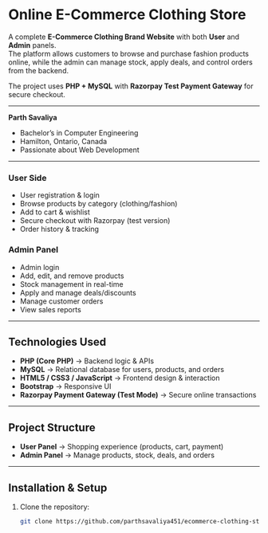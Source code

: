 # Online E-Commerce Clothing Store

A complete **E-Commerce Clothing Brand Website** with both **User** and **Admin** panels.  
The platform allows customers to browse and purchase fashion products online, while the admin can manage stock, apply deals, and control orders from the backend.  

The project uses **PHP + MySQL** with **Razorpay Test Payment Gateway** for secure checkout.

---

**Parth Savaliya**  
-  Bachelor’s in Computer Engineering 
-  Hamilton, Ontario, Canada  
- Passionate about Web Development

---


###  User Side
- User registration & login  
- Browse products by category (clothing/fashion)  
- Add to cart & wishlist  
- Secure checkout with Razorpay (test version)  
- Order history & tracking  

###  Admin Panel
- Admin login  
- Add, edit, and remove products  
- Stock management in real-time  
- Apply and manage deals/discounts  
- Manage customer orders  
- View sales reports  

---

##  Technologies Used
- **PHP (Core PHP)** → Backend logic & APIs  
- **MySQL** → Relational database for users, products, and orders  
- **HTML5 / CSS3 / JavaScript** → Frontend design & interaction  
- **Bootstrap** → Responsive UI  
- **Razorpay Payment Gateway (Test Mode)** → Secure online transactions  

---

## Project Structure
- **User Panel** → Shopping experience (products, cart, payment)  
- **Admin Panel** → Manage products, stock, deals, and orders  

---

## Installation & Setup

1. Clone the repository:
   ```bash
   git clone https://github.com/parthsavaliya451/ecommerce-clothing-store.git
